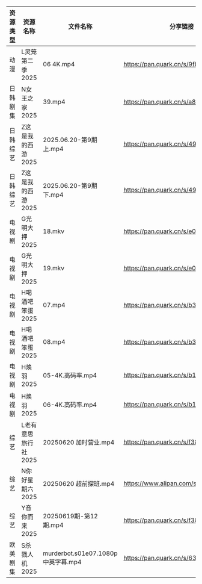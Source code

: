 | 资源类型 | 资源名称         | 文件名称                           | 分享链接                                 | 更新时间                |
| ---- | ------------ | ------------------------------ | ------------------------------------ | ------------------- |
| 动漫   | L灵笼第二季2025   | 06 4K.mp4                      | https://pan.quark.cn/s/9fb249c91348  | 2025-06-20 16:27:22 |
| 日韩剧集 | N女王之家2025    | 39.mp4                         | https://pan.quark.cn/s/a85463f38f49  | 2025-06-20 16:29:23 |
| 日韩综艺 | Z这是我的西游2025  | 2025.06.20-第9期上.mp4            | https://pan.quark.cn/s/49b761fe572b  | 2025-06-20 16:40:41 |
| 日韩综艺 | Z这是我的西游2025  | 2025.06.20-第9期下.mp4            | https://pan.quark.cn/s/49b761fe572b  | 2025-06-20 16:40:47 |
| 电视剧  | G光明大押2025    | 18.mkv                         | https://pan.quark.cn/s/e049cef95b6c  | 2025-06-20 16:23:05 |
| 电视剧  | G光明大押2025    | 19.mkv                         | https://pan.quark.cn/s/e049cef95b6c  | 2025-06-20 21:22:32 |
| 电视剧  | H喝酒吧笨蛋2025   | 07.mp4                         | https://pan.quark.cn/s/b37e43f3587f  | 2025-06-20 21:23:30 |
| 电视剧  | H喝酒吧笨蛋2025   | 08.mp4                         | https://pan.quark.cn/s/b37e43f3587f  | 2025-06-20 21:23:27 |
| 电视剧  | H焕羽2025      | 05-4K.高码率.mp4                  | https://pan.quark.cn/s/b19e6baa289c  | 2025-06-20 21:24:20 |
| 电视剧  | H焕羽2025      | 06-4K.高码率.mp4                  | https://pan.quark.cn/s/b19e6baa289c  | 2025-06-20 21:24:16 |
| 综艺   | L老有意思旅行社2025 | 20250620 加时营业.mp4              | https://pan.quark.cn/s/f387ccfb541f  | 2025-06-20 16:39:15 |
| 综艺   | N你好星期六2025   | 20250620 超前探班.mp4              | https://www.alipan.com/s/nvuMvPrHLGa | 2025-06-20 15:04:30 |
| 综艺   | Y音你而来2025    | 20250619期-第12期.mp4             | https://pan.quark.cn/s/f38b4f6a71fe  | 2025-06-20 01:39:48 |
| 欧美剧集 | S杀戮人机2025    | murderbot.s01e07.1080p中英字幕.mp4 | https://pan.quark.cn/s/6334a00109f2  | 2025-06-20 16:31:49 |
